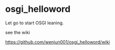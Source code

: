 # osgi_helloword

Let go to start OSGI leaning.

see the wiki

https://github.com/wenjun001/osgi_helloword/wiki




